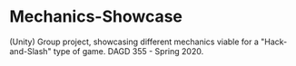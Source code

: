 # Mechanics-Showcase
(Unity) Group project, showcasing different mechanics viable for a "Hack-and-Slash" type of game. DAGD 355 - Spring 2020.
